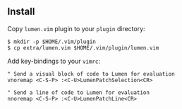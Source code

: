 ## Install

Copy `lumen.vim` plugin to your `plugin` directory:

    $ mkdir -p $HOME/.vim/plugin
    $ cp extra/lumen.vim $HOME/.vim/plugin/lumen.vim

Add key-bindings to your `vimrc`:

```vimscript
" Send a visual block of code to Lumen for evaluation
vnoremap <C-S-P> :<C-U>LumenPatchSelection<CR>

" Send a line of code to Lumen for evaluation
nnoremap <C-S-P> :<C-U>LumenPatchLine<CR>
```
